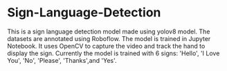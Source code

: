 # Sign-Language-Detection

This is a sign language detection model made using yolov8 model.
The datasets are annotated using Roboflow.
The model is trained in Jupyter Notebook.
It uses OpenCV to capture the video and track the hand to display the sign.
Currently the model is trained with 6 signs: 'Hello', 'I Love You', 'No', 'Please', 'Thanks',and 'Yes'.

